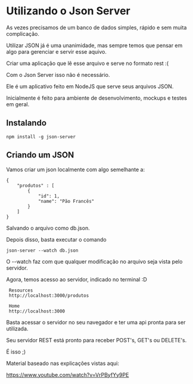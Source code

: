 # Utilizando o Json Server

As vezes precisamos de um banco de dados simples, rápido e sem muita complicação.

Utilizar JSON já é uma unanimidade, mas sempre temos que pensar em algo para gerenciar e servir esse aquivo.

Criar uma aplicação que lê esse arquivo e serve no formato rest :(

Com o Json Server isso não é necessário.

Ele é um aplicativo feito em NodeJS que serve seus arquivos JSON.

Inicialmente é feito para ambiente de desenvolvimento, mockups e testes em geral.

## Instalando

```
npm install -g json-server
```

## Criando um JSON

Vamos criar um json localmente com algo semelhante a:

```
{
	"produtos" : [
		{
			"id": 1,
			"name": "Pão Francês"
		}
	]
}
```

Salvando o arquivo como db.json.

Depois disso, basta executar o comando

```
json-server --watch db.json
```

O --watch faz com que qualquer modificação no arquivo seja vista pelo servidor.

Agora, temos acesso ao servidor, indicado no terminal :D

```
 Resources
 http://localhost:3000/produtos

 Home
 http://localhost:3000
 ```

Basta acessar o servidor no seu navegador e ter uma api pronta para ser utilizada.

Seu servidor REST está pronto para receber POST's, GET's ou DELETE's.

É isso ;)

Material baseado nas explicações vistas aqui:

https://www.youtube.com/watch?v=VrPByfYy9PE